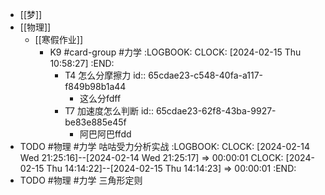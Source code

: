 - [[梦]]
- [[物理]]
	- [[寒假作业]]
		- K9 #card-group #力学
		  :LOGBOOK:
		  CLOCK: [2024-02-15 Thu 10:58:27]
		  :END:
			- T4 怎么分摩擦力
			  id:: 65cdae23-c548-40fa-a117-f849b98b1a44
				- 这么分fdff
			- T7 加速度怎么判断
			  id:: 65cdae23-62f8-43ba-9927-be83e885e45f
				- 阿巴阿巴ffdd
- TODO #物理 #力学 咕咕受力分析实战
  :LOGBOOK:
  CLOCK: [2024-02-14 Wed 21:25:16]--[2024-02-14 Wed 21:25:17] =>  00:00:01
  CLOCK: [2024-02-15 Thu 14:14:22]--[2024-02-15 Thu 14:14:23] =>  00:00:01
  :END:
- TODO #物理 #力学 三角形定则
